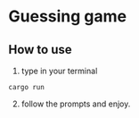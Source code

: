 # Guessing game

## How to use
1. type in your terminal
```
cargo run
```
2. follow the prompts and enjoy.
